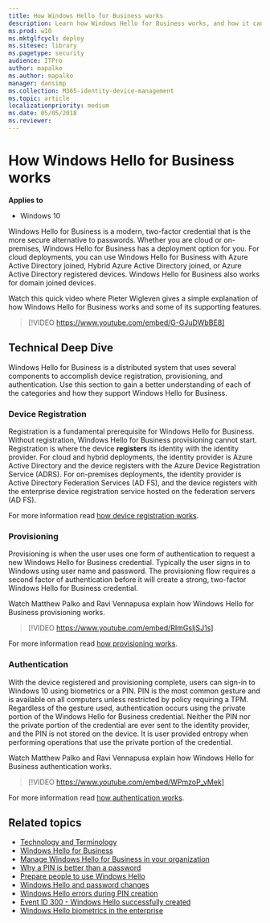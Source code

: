 ```yaml
---
title: How Windows Hello for Business works
description: Learn how Windows Hello for Business works, and how it can help your users authenticate to services.
ms.prod: w10
ms.mktglfcycl: deploy
ms.sitesec: library
ms.pagetype: security
audience: ITPro
author: mapalko
ms.author: mapalko
manager: dansimp
ms.collection: M365-identity-device-management
ms.topic: article
localizationpriority: medium
ms.date: 05/05/2018
ms.reviewer: 
---
```

# How Windows Hello for Business works

**Applies to**

- Windows 10

Windows Hello for Business is a modern, two-factor credential that is the more secure alternative to passwords. Whether you are cloud or on-premises, Windows Hello for Business has a deployment option for you. For cloud deployments, you can use Windows Hello for Business with Azure Active Directory joined, Hybrid Azure Active Directory joined, or Azure Active Directory registered devices. Windows Hello for Business also works for domain joined devices.

Watch this quick video where Pieter Wigleven gives a simple explanation of how Windows Hello for Business works and some of its supporting features.
> [!VIDEO https://www.youtube.com/embed/G-GJuDWbBE8]

## Technical Deep Dive

Windows Hello for Business is a distributed system that uses several components to accomplish device registration, provisioning, and authentication. Use this section to gain a better understanding of each of the categories and how they support Windows Hello for Business.

### Device Registration

Registration is a fundamental prerequisite for Windows Hello for Business.  Without registration, Windows Hello for Business provisioning cannot start. Registration is where the device **registers** its identity with the identity provider. For cloud and hybrid deployments, the identity provider is Azure Active Directory and the device registers with the Azure Device Registration Service (ADRS). For on-premises deployments, the identity provider is Active Directory Federation Services (AD FS), and the device registers with the enterprise device registration service hosted on the federation servers (AD FS).

For more information read [how device registration works](/azure/active-directory/devices/device-registration-how-it-works).

### Provisioning

Provisioning is when the user uses one form of authentication to request a new Windows Hello for Business credential. Typically the user signs in to Windows using user name and password. The provisioning flow requires a second factor of authentication before it will create a strong, two-factor Windows Hello for Business credential.

Watch Matthew Palko and Ravi Vennapusa explain how Windows Hello for Business provisioning works.

> [!VIDEO https://www.youtube.com/embed/RImGsIjSJ1s]

For more information read [how provisioning works](hello-how-it-works-provisioning.md).

### Authentication

With the device registered and provisioning complete, users can sign-in to Windows 10 using biometrics or a PIN. PIN is the most common gesture and is available on all computers unless restricted by policy requiring a TPM. Regardless of the gesture used, authentication occurs using the private portion of the Windows Hello for Business credential. Neither the PIN nor the private portion of the credential are ever sent to the identity provider, and the PIN is not stored on the device. It is user provided entropy when performing operations that use the private portion of the credential.

Watch Matthew Palko and Ravi Vennapusa explain how Windows Hello for Business authentication works.

> [!VIDEO https://www.youtube.com/embed/WPmzoP_vMek]

For more information read [how authentication works](hello-how-it-works-authentication.md).

## Related topics

- [Technology and Terminology](hello-how-it-works-technology.md)
- [Windows Hello for Business](hello-identity-verification.md)
- [Manage Windows Hello for Business in your organization](hello-manage-in-organization.md)
- [Why a PIN is better than a password](hello-why-pin-is-better-than-password.md)
- [Prepare people to use Windows Hello](hello-prepare-people-to-use.md)
- [Windows Hello and password changes](hello-and-password-changes.md)
- [Windows Hello errors during PIN creation](hello-errors-during-pin-creation.md)
- [Event ID 300 - Windows Hello successfully created](hello-event-300.md)
- [Windows Hello biometrics in the enterprise](hello-biometrics-in-enterprise.md)
